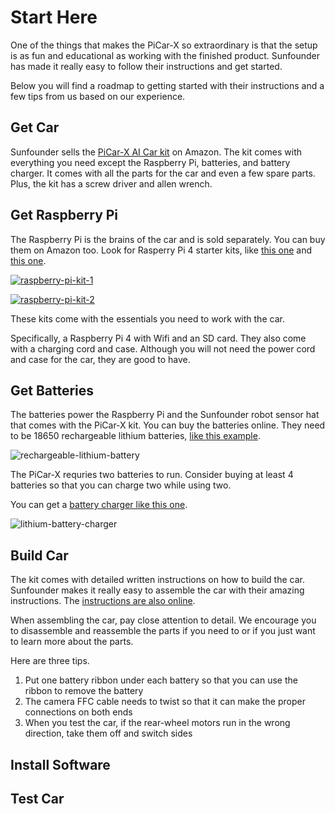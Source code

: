 # Start Here

One of the things that makes the PiCar-X so extraordinary is that the setup is as fun and educational as working with the finished product. Sunfounder has made it really easy to follow their instructions and get started. 

Below you will find a roadmap to getting started with their instructions and a few tips from us based on our experience. 

## Get Car

Sunfounder sells the [PiCar-X AI Car kit](https://amzn.to/3uKSQp1) on Amazon. The kit comes with everything you need except the Raspberry Pi, batteries, and battery charger. It comes with all the parts for the car and even a few spare parts. Plus, the kit has a screw driver and allen wrench.

## Get Raspberry Pi

The Raspberry Pi is the brains of the car and is sold separately. You can buy them on Amazon too. Look for Rasperry Pi 4 starter kits, like [this one](https://amzn.to/3L1feA7) and [this one](https://amzn.to/3jP7NQL). 

[![raspberry-pi-kit-1](//ws-na.amazon-adsystem.com/widgets/q?_encoding=UTF8&ASIN=B09W7P91SP&Format=_SL160_&ID=AsinImage&MarketPlace=US&ServiceVersion=20070822&WS=1&tag=jungle-memory-20&language=en_US)](https://amzn.to/3L1feA7)

[![raspberry-pi-kit-2](//ws-na.amazon-adsystem.com/widgets/q?_encoding=UTF8&ASIN=B09LYP7QH3&Format=_SL160_&ID=AsinImage&MarketPlace=US&ServiceVersion=20070822&WS=1&tag=jungle-memory-20&language=en_US)](https://amzn.to/3jP7NQL)


These kits come with the essentials you need to work with the car. 

Specifically, a Raspberry Pi 4 with Wifi and an SD card. They also come with a charging cord and case. Although you will not need the power cord and case for the car, they are good to have. 

## Get Batteries

The batteries power the Raspberry Pi and the Sunfounder robot sensor hat that comes with the PiCar-X kit. You can buy the batteries online. They need to be 18650 rechargeable lithium batteries, [like this example](https://amzn.to/36rkspL).

![rechargeable-lithium-battery](//ws-na.amazon-adsystem.com/widgets/q?_encoding=UTF8&ASIN=B09PFVPS7J&Format=_SL160_&ID=AsinImage&MarketPlace=US&ServiceVersion=20070822&WS=1&tag=jungle-memory-20&language=en_US)

The PiCar-X requries two batteries to run. Consider buying at least 4 batteries so that you can charge two while using two.

You can get a [battery charger like this one](https://amzn.to/385Qf05).

![lithium-battery-charger](//ws-na.amazon-adsystem.com/widgets/q?_encoding=UTF8&ASIN=B08XQSSRZK&Format=_SL160_&ID=AsinImage&MarketPlace=US&ServiceVersion=20070822&WS=1&tag=jungle-memory-20&language=en_US)

## Build Car

The kit comes with detailed written instructions on how to build the car. Sunfounder makes it really easy to assemble the car with their amazing instructions. The [instructions are also online](https://docs.sunfounder.com/projects/picar-x/en/latest/list_and_assembly.html).

When assembling the car, pay close attention to detail. We encourage you to disassemble and reassemble the parts if you need to or if you just want to learn more about the parts.

Here are three tips. 
1. Put one battery ribbon under each battery so that you can use the ribbon to remove the battery
2. The camera FFC cable needs to twist so that it can make the proper connections on both ends
3. When you test the car, if the rear-wheel motors run in the wrong direction, take them off and switch sides

## Install Software

## Test Car
